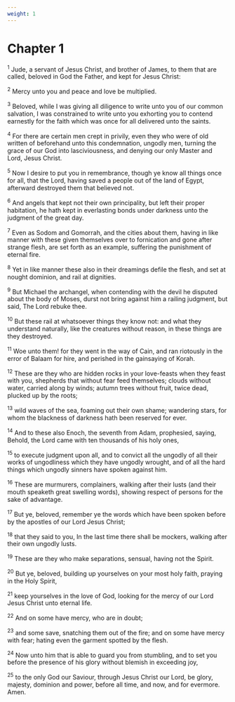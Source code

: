 ```yaml
---
weight: 1
---
```


# Chapter 1

<sup>1</sup> Jude, a servant of Jesus Christ, and brother of James, to them that are called, beloved in God the Father, and kept for Jesus Christ: 

<sup>2</sup> Mercy unto you and peace and love be multiplied. 

<sup>3</sup> Beloved, while I was giving all diligence to write unto you of our common salvation, I was constrained to write unto you exhorting you to contend earnestly for the faith which was once for all delivered unto the saints. 

<sup>4</sup> For there are certain men crept in privily, even they who were of old written of beforehand unto this condemnation, ungodly men, turning the grace of our God into lasciviousness, and denying our only Master and Lord, Jesus Christ. 

<sup>5</sup> Now I desire to put you in remembrance, though ye know all things once for all, that the Lord, having saved a people out of the land of Egypt, afterward destroyed them that believed not. 

<sup>6</sup> And angels that kept not their own principality, but left their proper habitation, he hath kept in everlasting bonds under darkness unto the judgment of the great day. 

<sup>7</sup> Even as Sodom and Gomorrah, and the cities about them, having in like manner with these given themselves over to fornication and gone after strange flesh, are set forth as an example, suffering the punishment of eternal fire. 

<sup>8</sup> Yet in like manner these also in their dreamings defile the flesh, and set at nought dominion, and rail at dignities. 

<sup>9</sup> But Michael the archangel, when contending with the devil he disputed about the body of Moses, durst not bring against him a railing judgment, but said, The Lord rebuke thee. 

<sup>10</sup> But these rail at whatsoever things they know not: and what they understand naturally, like the creatures without reason, in these things are they destroyed. 

<sup>11</sup> Woe unto them! for they went in the way of Cain, and ran riotously in the error of Balaam for hire, and perished in the gainsaying of Korah. 

<sup>12</sup> These are they who are hidden rocks in your love-feasts when they feast with you, shepherds that without fear feed themselves; clouds without water, carried along by winds; autumn trees without fruit, twice dead, plucked up by the roots; 

<sup>13</sup> wild waves of the sea, foaming out their own shame; wandering stars, for whom the blackness of darkness hath been reserved for ever. 

<sup>14</sup> And to these also Enoch, the seventh from Adam, prophesied, saying, Behold, the Lord came with ten thousands of his holy ones, 

<sup>15</sup> to execute judgment upon all, and to convict all the ungodly of all their works of ungodliness which they have ungodly wrought, and of all the hard things which ungodly sinners have spoken against him. 

<sup>16</sup> These are murmurers, complainers, walking after their lusts (and their mouth speaketh great swelling words), showing respect of persons for the sake of advantage. 

<sup>17</sup> But ye, beloved, remember ye the words which have been spoken before by the apostles of our Lord Jesus Christ; 

<sup>18</sup> that they said to you, In the last time there shall be mockers, walking after their own ungodly lusts. 

<sup>19</sup> These are they who make separations, sensual, having not the Spirit. 

<sup>20</sup> But ye, beloved, building up yourselves on your most holy faith, praying in the Holy Spirit, 

<sup>21</sup> keep yourselves in the love of God, looking for the mercy of our Lord Jesus Christ unto eternal life. 

<sup>22</sup> And on some have mercy, who are in doubt; 

<sup>23</sup> and some save, snatching them out of the fire; and on some have mercy with fear; hating even the garment spotted by the flesh. 

<sup>24</sup> Now unto him that is able to guard you from stumbling, and to set you before the presence of his glory without blemish in exceeding joy, 

<sup>25</sup> to the only God our Saviour, through Jesus Christ our Lord, be glory, majesty, dominion and power, before all time, and now, and for evermore. Amen. 

